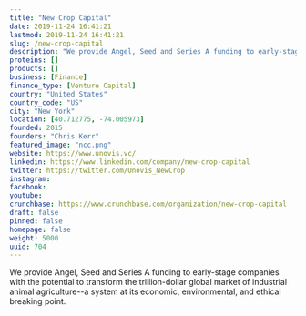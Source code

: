 ```yaml
---
title: "New Crop Capital"
date: 2019-11-24 16:41:21
lastmod: 2019-11-24 16:41:21
slug: /new-crop-capital
description: "We provide Angel, Seed and Series A funding to early-stage companies with the potential to transform the trillion-dollar global market of industrial animal agriculture--a system at its economic, environmental, and ethical breaking point."
proteins: []
products: []
business: [Finance]
finance_type: [Venture Capital]
country: "United States"
country_code: "US"
city: "New York"
location: [40.712775, -74.005973]
founded: 2015
founders: "Chris Kerr"
featured_image: "ncc.png"
website: https://www.unovis.vc/
linkedin: https://www.linkedin.com/company/new-crop-capital
twitter: https://twitter.com/Unovis_NewCrop
instagram: 
facebook: 
youtube: 
crunchbase: https://www.crunchbase.com/organization/new-crop-capital
draft: false
pinned: false
homepage: false
weight: 5000
uuid: 704
---
```

We provide Angel, Seed and Series A funding to early-stage companies with the potential to transform the trillion-dollar global market of industrial animal agriculture--a system at its economic, environmental, and ethical breaking point.
